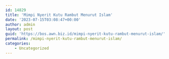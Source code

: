 ```yaml
---
id: 14829
title: 'Mimpi Nyerit Kutu Rambut Menurut Islam'
date: '2023-07-15T03:08:47+00:00'
author: admin
layout: post
guid: 'https://bos.awn.biz.id/mimpi-nyerit-kutu-rambut-menurut-islam/'
permalink: /mimpi-nyerit-kutu-rambut-menurut-islam/
categories:
    - Uncategorized
---
```


